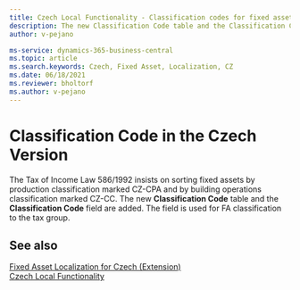 ```yaml
---
title: Czech Local Functionality - Classification codes for fixed assets 
description: The new Classification Code table and the Classification Code field are added. The field is used for FA classification to the tax group.
author: v-pejano

ms-service: dynamics-365-business-central
ms.topic: article
ms.search.keywords: Czech, Fixed Asset, Localization, CZ
ms.date: 06/18/2021
ms.reviewer: bholtorf
ms.author: v-pejano
---
```


# Classification Code in the Czech Version

The Tax of Income Law 586/1992 insists on sorting fixed assets by production classification marked CZ-CPA and by building operations classification marked CZ-CC. The new **Classification Code** table and the **Classification Code** field are added. The field is used for FA classification to the tax group.

## See also

[Fixed Asset Localization for Czech (Extension)](ui-extensions-fixed-asset-localization-cz.md)  
[Czech Local Functionality](czech-local-functionality.md)  
